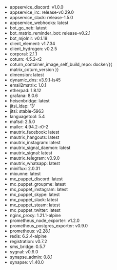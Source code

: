 * appservice_discord: v1.0.0
* appservice_irc: release-v0.29.0
* appservice_slack: release-1.5.0
* appservice_webhooks: latest
* bot_go_neb: latest
* bot_matrix_reminder_bot: release-v0.2.1
* bot_mjolnir: v0.1.18
* client_element: v1.7.34
* client_hydrogen: v0.2.5
* corporal: 2.1.1
* coturn: 4.5.2-r2
* coturn_container_image_self_build_repo: docker/{{ matrix_coturn_version }}
* dimension: latest
* dynamic_dns: v3.9.1-ls45
* email2matrix: 1.0.1
* etherpad: 1.8.12
* grafana: 8.0.6
* heisenbridge: latest
* jitsi_ldap: '3'
* jitsi: stable-5963
* languagetool: 5.4
* ma1sd: 2.5.0
* mailer: 4.94.2-r0-2
* mautrix_facebook: latest
* mautrix_hangouts: latest
* mautrix_instagram: latest
* mautrix_signal_daemon: latest
* mautrix_signal: latest
* mautrix_telegram: v0.9.0
* mautrix_whatsapp: latest
* miniflux: 2.0.31
* miounne: latest
* mx_puppet_discord: latest
* mx_puppet_groupme: latest
* mx_puppet_instagram: latest
* mx_puppet_skype: latest
* mx_puppet_slack: latest
* mx_puppet_steam: latest
* mx_puppet_twitter: latest
* nginx_proxy: 1.21.1-alpine
* prometheus_node_exporter: v1.2.0
* prometheus_postgres_exporter: v0.9.0
* prometheus: v2.28.1
* redis: 6.2.4-alpine
* registration: v0.7.2
* sms_bridge: 0.5.7
* sygnal: v0.9.0
* synapse_admin: 0.8.1
* synapse: v1.40.0
